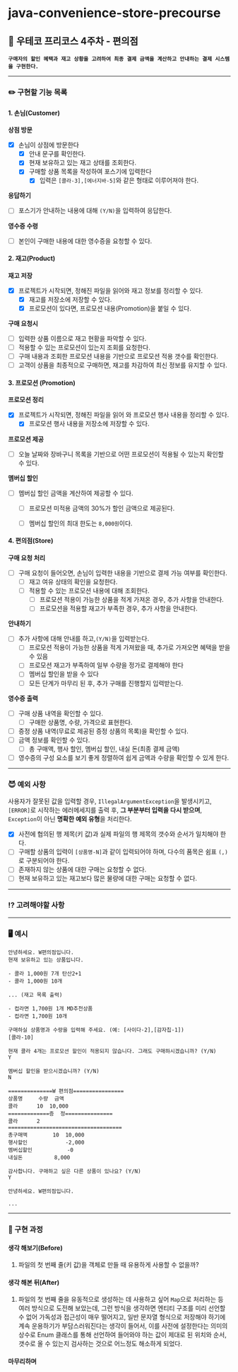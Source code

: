 # java-convenience-store-precourse

## 💬 우테코 프리코스 4주차 - 편의점

**`구매자의 할인 혜택과 재고 상황을 고려하여 최종 결제 금액을 계산하고 안내하는 결제 시스템을 구현한다.`**

---

### ✏️ 구현할 기능 목록

#### 1. 손님(Customer)
**상점 방문**
- [x] 손님이 상점에 방문한다
  - [x] 안내 문구를 확인한다.
  - [x] 현재 보유하고 있는 재고 상태를 조회한다.
  - [x] 구매할 상품 목록을 작성하여 포스기에 입력한다
    - [x] 입력은 `[콜라-3],[에너지바-5]`와 같은 형태로 이루어져야 한다.

**응답하기**
- [ ] 포스기가 안내하는 내용에 대해 `(Y/N)`을 입력하여 응답한다.

**영수증 수령**
- [ ] 본인이 구매한 내용에 대한 영수증을 요청할 수 있다.

#### 2. 재고(Product)
**재고 저장**
- [x] 프로젝트가 시작되면, 정해진 파일을 읽어와 재고 정보를 정리할 수 있다.
    - [x] 재고를 저장소에 저장할 수 있다.
    - [x] 프로모션이 있다면, 프로모션 내용(Promotion)을 붙일 수 있다.

**구매 요청시**
- [ ] 입력한 상품 이름으로 재고 현황을 파악할 수 있다.
- [ ] 적용할 수 있는 프로모션이 있는지 조회를 요청한다.
- [ ] 구매 내용과 조회한 프로모션 내용을 기반으로 프로모션 적용 갯수를 확인한다.
- [ ] 고객이 상품을 최종적으로 구매하면, 재고를 차감하여 최신 정보를 유지할 수 있다.

#### 3. 프로모션 (Promotion)
**프로모션 정리**
- [x] 프로젝트가 시작되면, 정해진 파일을 읽어 와 프로모션 행사 내용을 정리할 수 있다.
  - [x] 프로모션 행사 내용을 저장소에 저장할 수 있다.

**프로모션 제공**
- [ ] 오늘 날짜와 장바구니 목록을 기반으로 어떤 프로모션이 적용될 수 있는지 확인할 수 있다.

**멤버십 할인**
- [ ] 멤버십 할인 금액을 계산하여 제공할 수 있다.
  - [ ] 프로모션 미적용 금액의 30%가 할인 금액으로 제공된다.
  - [ ] 멤버십 할인의 최대 한도는 `8,000원`이다.


#### 4. 편의점(Store)
**구매 요청 처리**
- [ ] 구매 요청이 들어오면, 손님이 입력한 내용을 기반으로 결제 가능 여부를 확인한다.
  - [ ] 재고 여유 상태의 확인을 요청한다.
  - [ ] 적용할 수 있는 프로모션 내용에 대해 조회한다.
    - [ ] 프로모션 적용이 가능한 상품을 적게 가져온 경우, 추가 사항을 안내한다.
    - [ ] 프로모션을 적용할 재고가 부족한 경우, 추가 사항을 안내한다.

**안내하기**
- [ ] 추가 사항에 대해 안내를 하고,`(Y/N)`을 입력받는다.
  - [ ] 프로모션 적용이 가능한 상품을 적게 가져왔을 때, 추가로 가져오면 혜택을 받을 수 있음
  - [ ] 프로모션 재고가 부족하여 일부 수량을 정가로 결제해야 한다
  - [ ] 멤버십 할인을 받을 수 있다
  - [ ] 모든 단계가 마무리 된 후, 추가 구매를 진행할지 입력받는다.

**영수증 출력**
- [ ] 구매 상품 내역을 확인할 수 있다.
  - [ ] 구매한 상품명, 수량, 가격으로 표현한다.
- [ ] 증정 상품 내역(무료로 제공된 증정 상품의 목록)을 확인할 수 있다.
- [ ] 금액 정보를 확인할 수 있다.
  - [ ] 총 구매액, 행사 할인, 멤버십 할인, 내실 돈(최종 결제 금액)
- [ ] 영수증의 구성 요소를 보기 좋게 정렬하여 쉽게 금액과 수량을 확인할 수 있게 한다.

---

### 😈 예외 사항
사용자가 잘못된 값을 입력할 경우, `IllegalArgumentException`을 발생시키고, `[ERROR]`로 시작하는 에러메세지를 출력 후,
**그 부분부터 입력을 다시 받으며**, `Exception`이 아닌 **명확한 예외 유형**을 처리한다.

- [x] 사전에 협의된 행 제목(키 값)과 실제 파일의 행 제목의 갯수와 순서가 일치해야 한다.
- [ ] 구매할 상품의 입력이 `[상품명-N]`과 같이 입력되어야 하며, 다수의 품목은 쉼표 `(,)`로 구분되어야 한다.
- [ ] 존재하지 않는 상품에 대한 구매는 요청할 수 없다.
- [ ] 현재 보유하고 있는 재고보다 많은 물량에 대한 구매는 요청할 수 없다.

---

### ⁉️ 고려해야할 사항


---

### 🖥️ 예시

```console
안녕하세요. W편의점입니다.
현재 보유하고 있는 상품입니다.

- 콜라 1,000원 7개 탄산2+1
- 콜라 1,000원 10개

... (재고 목록 출력)

- 컵라면 1,700원 1개 MD추천상품
- 컵라면 1,700원 10개

구매하실 상품명과 수량을 입력해 주세요. (예: [사이다-2],[감자칩-1])
[콜라-10]

현재 콜라 4개는 프로모션 할인이 적용되지 않습니다. 그래도 구매하시겠습니까? (Y/N)
Y

멤버십 할인을 받으시겠습니까? (Y/N)
N

==============W 편의점================
상품명		수량	금액
콜라		10 	10,000
=============증	정===============
콜라		2
====================================
총구매액		10	10,000
행사할인			-2,000
멤버십할인			-0
내실돈			 8,000

감사합니다. 구매하고 싶은 다른 상품이 있나요? (Y/N)
Y

안녕하세요. W편의점입니다.

...
```

---

### 🤔 구현 과정

#### 생각 해보기(Before)
1. 파일의 첫 번째 줄(키 값)을 객체로 만들 때 유용하게 사용할 수 없을까?

#### 생각 해본 뒤(After)
1. 파일의 첫 번째 줄을 유동적으로 생성하는 데 사용하고 싶어 `Map`으로 처리하는 등 여러 방식으로 도전해 보았는데, 
그런 방식을 생각하면 엔티티 구조를 미리 선언할 수 없어 가독성과 접근성이 매우 떨어지고, 일반 문자열 형식으로 저장해야 하기에 
계속 운용하기가 부담스러워진다는 생각이 들어서, 이를 사전에 설정한다는 의미의 상수로 Enum 클래스를 통해 선언하여 들어와야 하는 값이 
제대로 된 위치와 순서, 갯수로 올 수 있는지 검사하는 것으로 어느정도 해소하게 되었다.

#### 마무리하며
